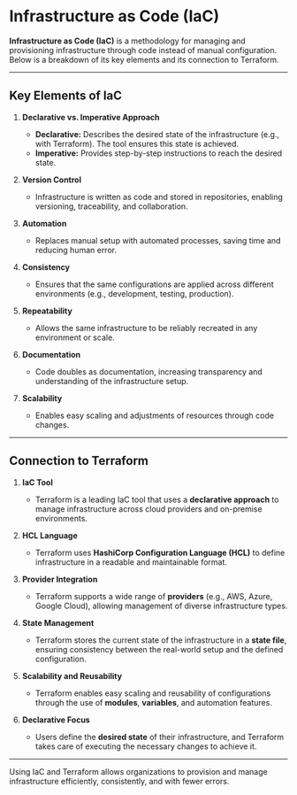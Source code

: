 # Infrastructure as Code (IaC)

**Infrastructure as Code (IaC)** is a methodology for managing and provisioning infrastructure through code instead of manual configuration. Below is a breakdown of its key elements and its connection to Terraform.

---

## Key Elements of IaC

1. **Declarative vs. Imperative Approach**
   - **Declarative:** Describes the desired state of the infrastructure (e.g., with Terraform). The tool ensures this state is achieved.
   - **Imperative:** Provides step-by-step instructions to reach the desired state.

2. **Version Control**
   - Infrastructure is written as code and stored in repositories, enabling versioning, traceability, and collaboration.

3. **Automation**
   - Replaces manual setup with automated processes, saving time and reducing human error.

4. **Consistency**
   - Ensures that the same configurations are applied across different environments (e.g., development, testing, production).

5. **Repeatability**
   - Allows the same infrastructure to be reliably recreated in any environment or scale.

6. **Documentation**
   - Code doubles as documentation, increasing transparency and understanding of the infrastructure setup.

7. **Scalability**
   - Enables easy scaling and adjustments of resources through code changes.

---

## Connection to Terraform

1. **IaC Tool**
   - Terraform is a leading IaC tool that uses a **declarative approach** to manage infrastructure across cloud providers and on-premise environments.

2. **HCL Language**
   - Terraform uses **HashiCorp Configuration Language (HCL)** to define infrastructure in a readable and maintainable format.

3. **Provider Integration**
   - Terraform supports a wide range of **providers** (e.g., AWS, Azure, Google Cloud), allowing management of diverse infrastructure types.

4. **State Management**
   - Terraform stores the current state of the infrastructure in a **state file**, ensuring consistency between the real-world setup and the defined configuration.

5. **Scalability and Reusability**
   - Terraform enables easy scaling and reusability of configurations through the use of **modules**, **variables**, and automation features.

6. **Declarative Focus**
   - Users define the **desired state** of their infrastructure, and Terraform takes care of executing the necessary changes to achieve it.

---

Using IaC and Terraform allows organizations to provision and manage infrastructure efficiently, consistently, and with fewer errors.
